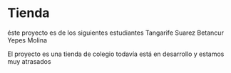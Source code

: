 # Tienda

éste proyecto es de los siguientes estudiantes
  Tangarife
  Suarez
  Betancur
  Yepes
  Molina

El proyecto es una tienda de colegio
todavía está en desarrollo y estamos muy atrasados
